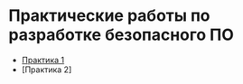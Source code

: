 # Практические работы по разработке безопасного ПО
* [Практика 1](https://github.com/mikhailcrocodil/practice1.workwithfiles)
* [Практика 2]
  
